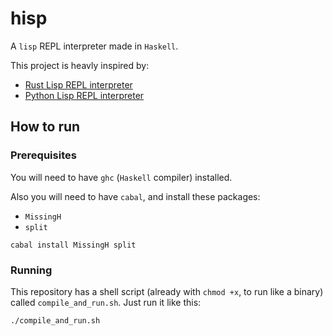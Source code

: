 # hisp

A `lisp` REPL interpreter made in `Haskell`.

This project is heavly inspired by:

- [Rust Lisp REPL interpreter](https://m.stopa.io/risp-lisp-in-rust-90a0dad5b116)
- [Python Lisp REPL interpreter](https://norvig.com/lispy.html)

## How to run

### Prerequisites

You will need to have `ghc` (`Haskell` compiler) installed.

Also you will need to have `cabal`, and install these packages:

- `MissingH`
- `split`

```shell
cabal install MissingH split
```

### Running

This repository has a shell script (already with `chmod +x`, to run like a binary) called `compile_and_run.sh`. Just run it like this:


```shell
./compile_and_run.sh
```
